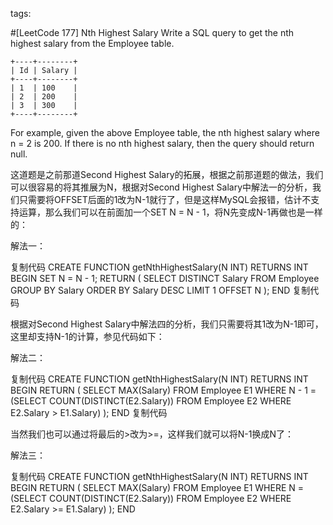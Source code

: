 tags: 

#[LeetCode 177] Nth Highest Salary
Write a SQL query to get the nth highest salary from the Employee table.

    +----+--------+
    | Id | Salary |
    +----+--------+
    | 1  | 100    |
    | 2  | 200    |
    | 3  | 300    |
    +----+--------+

For example, given the above Employee table, the nth highest salary where n = 2 is 200. 
If there is no nth highest salary, then the query should return null.


这道题是之前那道Second Highest Salary的拓展，根据之前那道题的做法，我们可以很容易的将其推展为N，根据对Second Highest Salary中解法一的分析，我们只需要将OFFSET后面的1改为N-1就行了，但是这样MySQL会报错，估计不支持运算，那么我们可以在前面加一个SET N = N - 1，将N先变成N-1再做也是一样的：

 

解法一：

复制代码
CREATE FUNCTION getNthHighestSalary(N INT) RETURNS INT
BEGIN
  SET N = N - 1;
  RETURN (
      SELECT DISTINCT Salary FROM Employee GROUP BY Salary
      ORDER BY Salary DESC LIMIT 1 OFFSET N
  );
END
复制代码
 

根据对Second Highest Salary中解法四的分析，我们只需要将其1改为N-1即可，这里却支持N-1的计算，参见代码如下：

 

解法二：

复制代码
CREATE FUNCTION getNthHighestSalary(N INT) RETURNS INT
BEGIN
  RETURN (
      SELECT MAX(Salary) FROM Employee E1
      WHERE N - 1 =
      (SELECT COUNT(DISTINCT(E2.Salary)) FROM Employee E2
      WHERE E2.Salary > E1.Salary)
  );
END
复制代码
 

当然我们也可以通过将最后的>改为>=，这样我们就可以将N-1换成N了：

 

解法三：

复制代码
CREATE FUNCTION getNthHighestSalary(N INT) RETURNS INT
BEGIN
  RETURN (
      SELECT MAX(Salary) FROM Employee E1
      WHERE N =
      (SELECT COUNT(DISTINCT(E2.Salary)) FROM Employee E2
      WHERE E2.Salary >= E1.Salary)
  );
END